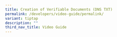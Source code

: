 ```yaml
---
title: Creation of Verifiable Documents (DNS TXT)
permalink: /developers/video-guide/permalink/
variant: tiptap
description: ""
third_nav_title: Video Guide
---
```

